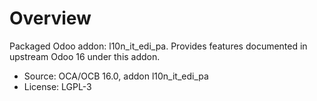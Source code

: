 # Overview

Packaged Odoo addon: l10n_it_edi_pa. Provides features documented in upstream Odoo 16 under this addon.

- Source: OCA/OCB 16.0, addon l10n_it_edi_pa
- License: LGPL-3
